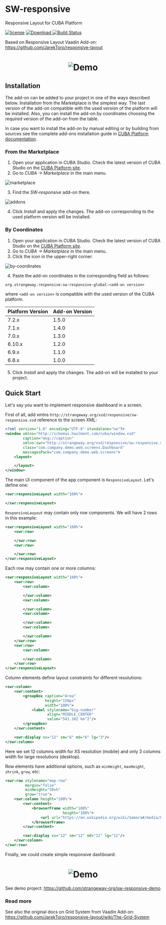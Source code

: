 # SW-responsive

Responsive Layout for CUBA Platform

<a href="http://www.apache.org/licenses/LICENSE-2.0"><img src="https://img.shields.io/badge/license-Apache%20License%202.0-blue.svg?style=flat" alt="license" title=""></a>
[![Download](https://api.bintray.com/packages/cuba-platform/main/sw-responsive/images/download.svg) ](https://bintray.com/cuba-platform/main/sw-responsive/_latestVersion)
[![Build Status](https://travis-ci.org/cuba-platform/sw-responsive.svg?branch=master)](https://travis-ci.org/strangeway-org/sw-responsive)

Based on Responsive Layout Vaadin Add-on: https://github.com/JarekToro/responsive-layout

<h1 align="center"><img src="https://github.com/strangeway-org/sw-responsive/blob/master/doc/sw-responsive.gif" alt="Demo" align="center">
</h1>

## Installation

The add-on can be added to your project in one of the ways described below. Installation from the Marketplace is the simplest way. The last version of the add-on compatible with the used version of the platform will be installed.
Also, you can install the add-on by coordinates choosing the required version of the add-on from the table.

In case you want to install the add-on by manual editing or by building from sources see the complete add-ons installation guide in [CUBA Platform documentation](https://doc.cuba-platform.com/manual-latest/manual.html#app_components_usage).

### From the Marketplace

1. Open your application in CUBA Studio. Check the latest version of CUBA Studio on the [CUBA Platform site](https://www.cuba-platform.com/download/previous-studio/).
2. Go to *CUBA -> Marketplace* in the main menu.

 ![marketplace](doc/marketplace.png)

3. Find the *SW-responsive* add-on there.

 ![addons](doc/addons.png)

4. Click *Install* and apply the changes.
The add-on corresponding to the used platform version will be installed.

### By Coordinates

1. Open your application in CUBA Studio. Check the latest version of CUBA Studio on the [CUBA Platform site](https://www.cuba-platform.com/download/previous-studio/).
2. Go to *CUBA -> Marketplace* in the main menu.
3. Click the icon in the upper-right corner.

 ![by-coordinates](doc/by-coordinates.png)

4. Paste the add-on coordinates in the corresponding field as follows:

 `org.strangeway.responsive:sw-responsive-global:<add-on version>`

 where `<add-on version>` is compatible with the used version of the CUBA platform.

 | Platform Version | Add-on Version |
|------------------|----------------|
| 7.2.x          | 1.5.0          |
| 7.1.x          | 1.4.0          |
| 7.0.x          | 1.3.0          |
| 6.10.x         | 1.2.0          |
| 6.9.x          | 1.1.0          |
| 6.8.x          | 1.0.0          |

5. Click *Install* and apply the changes. The add-on will be installed to your project.

## Quick Start

Let's say you want to implement responsive dashboard in a screen.

First of all, add xmlns `http://strangeway.org/xsd/responsive/sw-responsive.xsd` reference to the screen XML:
```xml
<?xml version="1.0" encoding="UTF-8" standalone="no"?>
<window xmlns="http://schemas.haulmont.com/cuba/window.xsd"
        caption="msg://caption"
        xmlns:swr="http://strangeway.org/xsd/responsive/sw-responsive.xsd"
        class="com.company.demo.web.screens.Dashboard"
        messagesPack="com.company.demo.web.screens">
    <layout>

    </layout>
</window>
```

The main UI component of the app component is `ResponsiveLayout`. Let's define one:
```xml
<swr:responsiveLayout width="100%">

</swr:responsiveLayout>
```

`ResponsiveLauyout` may contain only row components. We will have 2 rows in this example:
```xml
<swr:responsiveLayout width="100%">
    <swr:row>

    </swr:row>
    <swr:row>

    </swr:row>
</swr:responsiveLayout>
```

Each row may contain one or more columns:
```xml
<swr:responsiveLayout width="100%">
    <swr:row>
        <swr:column>

        </swr:column>
        <swr:column>

        </swr:column>
        <swr:column>

        </swr:column>
        <swr:column>

        </swr:column>
    </swr:row>
    <swr:row>
        <swr:column>

        </swr:column>
    </swr:row>
</swr:responsiveLayout>
```

Column elements define layout constraints for different resolutions:
```xml
<swr:column>
    <swr:content>
        <groupBox caption="Area"
                  height="150px"
                  width="100%">
            <label stylename="big-number"
                   align="MIDDLE_CENTER"
                   value="541.382 km^2"/>
        </groupBox>
    </swr:content>

    <swr:display xs="12" sm="6" md="6" lg="3"/>
</swr:column>
```

Here we set 12 columns width for XS resolution (mobile) and only 3 columns width for large resolutions (desktop).

Row elements have additional options, such as `minHeight`, `maxHeight`, `shrink`, `grow`, etc:
```xml
<swr:row stylename="map-row"
         margin="false"
         minHeight="50vh"
         grow="true">
    <swr:column height="100%">
        <swr:content>
            <browserFrame width="100%"
                          height="100%">
                <url url="https://en.wikipedia.org/wiki/Samara#/media/File:Outline_Map_of_Samara_Oblast.svg"/>
            </browserFrame>
        </swr:content>

        <swr:display xs="12" sm="12" md="12" lg="12"/>
    </swr:column>
</swr:row>
```

Finally, we could create simple responsive dashboard:

<h1 align="center"><img src="https://github.com/strangeway-org/sw-responsive/blob/master/doc/demo.gif" alt="Demo" align="center">
</h1>

See demo project: https://github.com/strangeway-org/sw-responsive-demo


### Read more

See also the original docs on Grid System from Vaadin Add-on:
https://github.com/JarekToro/responsive-layout/wiki/The-Grid-System
